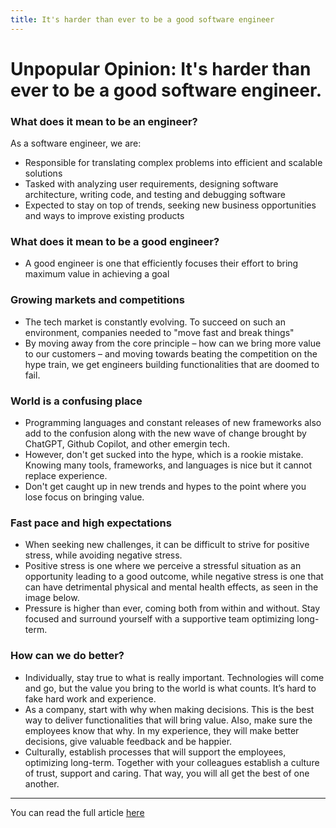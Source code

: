 ```yaml
---
title: It's harder than ever to be a good software engineer
---
```


# Unpopular Opinion: It's harder than ever to be a good software engineer.


### What does it mean to be an engineer? 
As a software engineer, we are: 
- Responsible for translating complex problems into efficient and scalable solutions
- Tasked with analyzing user requirements, designing software architecture, writing code, and testing and debugging software
- Expected to stay on top of trends, seeking new business opportunities and ways to improve existing products

### What does it mean to be a good engineer?
- A good engineer is one that efficiently focuses their effort to bring maximum value in achieving a goal

### Growing markets and competitions
- The tech market is constantly evolving. To succeed on such an environment, companies needed to "move fast and break things"
- By moving away from the core principle – how can we bring more value to our customers – and moving towards beating the competition on the hype train, we get engineers building functionalities that are doomed to fail.

### World is a confusing place
- Programming languages and constant releases of new frameworks also add to the confusion along with the new wave of change brought by ChatGPT, Github Copilot, and other emergin tech.
- However, don't get sucked into the hype, which is a rookie mistake. Knowing many tools, frameworks, and languages is nice but it cannot replace experience.
- Don't get caught up in new trends and hypes to the point where you lose focus on bringing value.

### Fast pace and high expectations
- When seeking new challenges, it can be difficult to strive for positive stress, while avoiding negative stress. 
- Positive stress is one where we perceive a stressful situation as an opportunity leading to a good outcome, while negative stress is one that can have detrimental physical and mental health effects, as seen in the image below.
- Pressure is higher than ever, coming both from within and without. Stay focused and surround yourself with a supportive team optimizing long-term.

### How can we do better? 
- Individually, stay true to what is really important. Technologies will come and go, but the value you bring to the world is what counts. It’s hard to fake hard work and experience.
- As a company, start with why when making decisions. This is the best way to deliver functionalities that will bring value. Also, make sure the employees know that why. In my experience, they will make better decisions, give valuable feedback and be happier.
- Culturally, establish processes that will support the employees, optimizing long-term. Together with your colleagues establish a culture of trust, support and caring. That way, you will all get the best of one another.

---
You can read the full article [here](https://dev.to/jurajmalenica/unpopular-opinion-its-harder-than-ever-to-be-a-good-software-engineer-32ek)